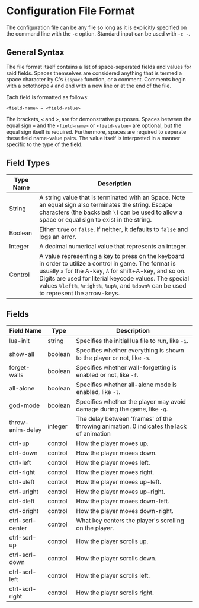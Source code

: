 Configuration File Format
=========================

The configuration file can be any file so long as it is explicitly
specified on the command line with the `-c` option. Standard input
can be used with `-c -`.

General Syntax
--------------

The file format itself contains a list of space-seperated fields
and values for said fields. Spaces themselves are considered anything
that is termed a space character by C's `isspace` function, or a
comment. Comments begin with a octothorpe `#` and end with a new
line or at the end of the file.

Each field is formatted as follows:

    <field-name> = <field-value>

The brackets, `<` and `>`, are for demonstrative purposes. Spaces between
the equal sign `=` and the `<field-name>` or `<field-value>` are optional,
but the equal sign itself is required. Furthermore, spaces are required to
seperate these field name-value pairs. The value itself is interpreted in
a manner specific to the type of the field.


Field Types
-----------

 Type Name | Description
-----------|-------------
 String    | A string value that is terminated with an Space. Note an equal sign also terminates the string. Escape characters (the backslash `\`) can be used to allow a space or equal sign to exist in the string.
 Boolean   | Either `true` or `false`. If neither, it defaults to `false` and logs an error.
 Integer   | A decimal numerical value that represents an integer.
 Control   | A value representing a key to press on the keyboard in order to utilize a control in game. The format is usually `a` for the A-key, `A` for shift+A-key, and so on. Digits are used for literial keycode values. The special values `%left%`, `%right%`, `%up%`, and `%down%` can be used to represent the arrow-keys.

Fields
------

 Field Name       | Type    | Description
------------------|---------|-------------
 lua-init         | string  | Specifies the initial lua file to run, like `-i`.
 show-all         | boolean | Specifies whether everything is shown to the player or not, like `-s`.
 forget-walls     | boolean | Specifies whether wall-forgetting is enabled or not, like `-f`.
 all-alone        | boolean | Specifies whether all-alone mode is enabled, like `-l`.
 god-mode         | boolean | Specifies whether the player may avoid damage during the game, like `-g`.
 throw-anim-delay | integer | The delay between 'frames' of the throwing animation. 0 indicates the lack of animation
 ctrl-up          | control | How the player moves up.
 ctrl-down        | control | How the player moves down.
 ctrl-left        | control | How the player moves left.
 ctrl-right       | control | How the player moves right.
 ctrl-uleft       | control | How the player moves up-left.
 ctrl-uright      | control | How the player moves up-right.
 ctrl-dleft       | control | How the player moves down-left.
 ctrl-dright      | control | How the player moves down-right.
 ctrl-scrl-center | control | What key centers the player's scrolling on the player.
 ctrl-scrl-up     | control | How the player scrolls up.
 ctrl-scrl-down   | control | How the player scrolls down.
 ctrl-scrl-left   | control | How the player scrolls left.
 ctrl-scrl-right  | control | How the player scrolls right.

